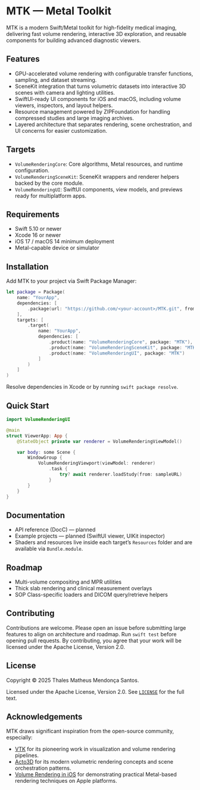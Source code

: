 # MTK — Metal Toolkit

MTK is a modern Swift/Metal toolkit for high-fidelity medical imaging, delivering fast volume rendering, interactive 3D exploration, and reusable components for building advanced diagnostic viewers.

## Features

- GPU-accelerated volume rendering with configurable transfer functions, sampling, and dataset streaming.
- SceneKit integration that turns volumetric datasets into interactive 3D scenes with camera and lighting utilities.
- SwiftUI-ready UI components for iOS and macOS, including volume viewers, inspectors, and layout helpers.
- Resource management powered by ZIPFoundation for handling compressed studies and large imaging archives.
- Layered architecture that separates rendering, scene orchestration, and UI concerns for easier customization.

## Targets

- `VolumeRenderingCore`: Core algorithms, Metal resources, and runtime configuration.
- `VolumeRenderingSceneKit`: SceneKit wrappers and renderer helpers backed by the core module.
- `VolumeRenderingUI`: SwiftUI components, view models, and previews ready for multiplatform apps.

## Requirements

- Swift 5.10 or newer
- Xcode 16 or newer
- iOS 17 / macOS 14 minimum deployment
- Metal-capable device or simulator

## Installation

Add MTK to your project via Swift Package Manager:

```swift
let package = Package(
    name: "YourApp",
    dependencies: [
        .package(url: "https://github.com/<your-account>/MTK.git", from: "0.1.0")
    ],
    targets: [
        .target(
            name: "YourApp",
            dependencies: [
                .product(name: "VolumeRenderingCore", package: "MTK"),
                .product(name: "VolumeRenderingSceneKit", package: "MTK"),
                .product(name: "VolumeRenderingUI", package: "MTK")
            ]
        )
    ]
)
```

Resolve dependencies in Xcode or by running `swift package resolve`.

## Quick Start

```swift
import VolumeRenderingUI

@main
struct ViewerApp: App {
    @StateObject private var renderer = VolumeRenderingViewModel()

    var body: some Scene {
        WindowGroup {
            VolumeRenderingViewport(viewModel: renderer)
                .task {
                    try? await renderer.loadStudy(from: sampleURL)
                }
        }
    }
}
```

## Documentation

- API reference (DocC) — planned
- Example projects — planned (SwiftUI viewer, UIKit inspector)
- Shaders and resources live inside each target’s `Resources` folder and are available via `Bundle.module`.

## Roadmap

- Multi-volume compositing and MPR utilities
- Thick slab rendering and clinical measurement overlays
- SOP Class-specific loaders and DICOM query/retrieve helpers

## Contributing

Contributions are welcome. Please open an issue before submitting large features to align on architecture and roadmap. Run `swift test` before opening pull requests. By contributing, you agree that your work will be licensed under the Apache License, Version 2.0.

## License

Copyright © 2025 Thales Matheus Mendonça Santos.

Licensed under the Apache License, Version 2.0. See [`LICENSE`](LICENSE) for the full text.

## Acknowledgements

MTK draws significant inspiration from the open-source community, especially:
- [VTK](https://github.com/Kitware/VTK) for its pioneering work in visualization and volume rendering pipelines.
- [Acto3D](https://github.com/Acto3D/Acto3D) for its modern volumetric rendering concepts and scene orchestration patterns.
- [Volume Rendering in iOS](https://github.com/eunwonki/Volume-Rendering-In-iOS) for demonstrating practical Metal-based rendering techniques on Apple platforms.
